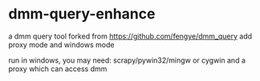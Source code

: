 dmm-query-enhance
=================
a dmm query tool
forked from https://github.com/fengye/dmm_query
add proxy mode and windows mode

run in windows, you may need:
scrapy/pywin32/mingw or cygwin
and a proxy which can access dmm
